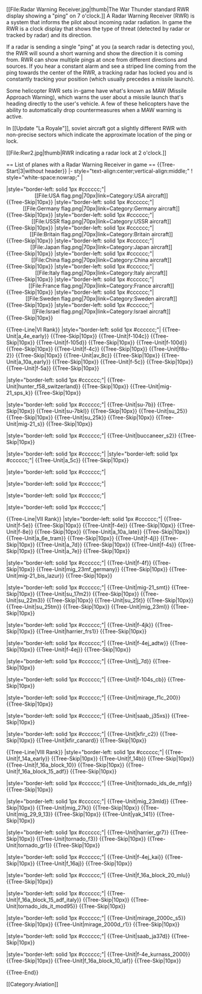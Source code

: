 <!--{{main|:Category:Countermeasures|l1=Countermeasures}}-->
[[File:Radar Warning Receiver.jpg|thumb|The War Thunder standard RWR display showing a "ping" on 7 o'clock.]]
A Radar Warning Receiver (RWR) is a system that informs the pilot about incoming radar radiation. In game the RWR is a clock display that shows the type of threat (detected by radar or tracked by radar) and its direction. 

If a radar is sending a single "ping" at you (a search radar is detecting you), the RWR will sound a short warning and show the direction it is coming from. RWR can show multiple pings at once from different directions and sources. If you hear a constant alarm and see a striped line coming from the ping towards the center of the RWR, a tracking radar has locked you and is constantly tracking your position (which usually precedes a missile launch). 

Some helicopter RWR sets in-game have what's known as MAW (Missile Approach Warning), which warns the user about a missile launch that's heading directly to the user's vehicle. A few of these helicopters have the ability to automatically drop countermeasures when a MAW warning is active.

In [[Update "La Royale"]], soviet aircraft got a slightly different RWR with non-precise sectors which indicate the approximate location of the ping or lock.

[[File:Rwr2.jpg|thumb|RWR indicating a radar lock at 2 o'clock.]]<p style="clear:both;"></p>

== List of planes with a Radar Warning Receiver in game ==
{{Tree-Start|3|without header}}
|- style="text-align:center;vertical-align:middle;"
! style="white-space:nowrap;" | <div style="-moz-transform:rotate(-90.0deg);-o-transform:rotate(-90.0deg);-webkit-transform:rotate(-90.0deg);margin:0.5em;"></div>
|style="border-left: solid 1px #cccccc;"|<center>[[File:USA flag.png|70px|link=Category:USA aircraft]]</center>{{Tree-Skip|10px}}
|style="border-left: solid 1px #cccccc;"|<center>[[File:Germany flag.png|70px|link=Category:Germany aircraft]]</center>{{Tree-Skip|10px}}
|style="border-left: solid 1px #cccccc;"|<center>[[File:USSR flag.png|70px|link=Category:USSR aircraft]]</center>{{Tree-Skip|10px}}
|style="border-left: solid 1px #cccccc;"|<center>[[File:Britain flag.png|70px|link=Category:Britain aircraft]]</center>{{Tree-Skip|10px}}
|style="border-left: solid 1px #cccccc;"|<center>[[File:Japan flag.png|70px|link=Category:Japan aircraft]]</center>{{Tree-Skip|10px}}
|style="border-left: solid 1px #cccccc;"|<center>[[File:China flag.png|70px|link=Category:China aircraft]]</center>{{Tree-Skip|10px}}
|style="border-left: solid 1px #cccccc;"|<center>[[File:Italy flag.png|70px|link=Category:Italy aircraft]]</center>{{Tree-Skip|10px}}
|style="border-left: solid 1px #cccccc;"|<center>[[File:France flag.png|70px|link=Category:France aircraft]]</center>{{Tree-Skip|10px}}
|style="border-left: solid 1px #cccccc;"|<center>[[File:Sweden flag.png|70px|link=Category:Sweden aircraft]]</center>{{Tree-Skip|10px}}
|style="border-left: solid 1px #cccccc;"|<center>[[File:Israel flag.png|70px|link=Category:Israel aircraft]]</center>{{Tree-Skip|10px}}

{{Tree-Line|VI Rank}}
|style="border-left: solid 1px #cccccc;"|
{{Tree-Unit|a_4e_early}}
{{Tree-Skip|10px}}
{{Tree-Unit|f-104c}}
{{Tree-Skip|10px}}
{{Tree-Unit|f-105d}}
{{Tree-Skip|10px}}
{{Tree-Unit|f-100d}}
{{Tree-Skip|10px}}
{{Tree-Unit|f-4c}}
{{Tree-Skip|10px}}
{{Tree-Unit|f8u-2}}
{{Tree-Skip|10px}}
{{Tree-Unit|av_8c}}
{{Tree-Skip|10px}}
{{Tree-Unit|a_10a_early}}
{{Tree-Skip|10px}}
{{Tree-Unit|f-5c}}
{{Tree-Skip|10px}}
{{Tree-Unit|f-5a}}
{{Tree-Skip|10px}}

|style="border-left: solid 1px #cccccc;"|
{{Tree-Unit|hunter_f58_switzerland}}
{{Tree-Skip|10px}}
{{Tree-Unit|mig-21_sps_k}}
{{Tree-Skip|10px}}

|style="border-left: solid 1px #cccccc;"|
{{Tree-Unit|su-7b}}
{{Tree-Skip|10px}}
{{Tree-Unit|su-7bkl}}
{{Tree-Skip|10px}}
{{Tree-Unit|su_25}}
{{Tree-Skip|10px}}
{{Tree-Unit|su_25k}}
{{Tree-Skip|10px}}
{{Tree-Unit|mig-21_s}}
{{Tree-Skip|10px}}

|style="border-left: solid 1px #cccccc;"|
{{Tree-Unit|buccaneer_s2}}
{{Tree-Skip|10px}}

|style="border-left: solid 1px #cccccc;"|
|style="border-left: solid 1px #cccccc;"|
{{Tree-Unit|a_5c}}
{{Tree-Skip|10px}}

|style="border-left: solid 1px #cccccc;"|
<!-- italy -->

|style="border-left: solid 1px #cccccc;"|
<!-- france -->

|style="border-left: solid 1px #cccccc;"|
<!-- sweden -->

|style="border-left: solid 1px #cccccc;"|
<!-- israel -->

{{Tree-Line|VII Rank}}
|style="border-left: solid 1px #cccccc;"|
{{Tree-Unit|f-5e}}
{{Tree-Skip|10px}}
{{Tree-Unit|f-4e}}
{{Tree-Skip|10px}}
{{Tree-Unit|f-8e}}
{{Tree-Skip|10px}}
{{Tree-Unit|a_10a_late}}
{{Tree-Skip|10px}}
{{Tree-Unit|a_6e_tram}}
{{Tree-Skip|10px}}
{{Tree-Unit|f-4j}}
{{Tree-Skip|10px}}
{{Tree-Unit|a_7d}}
{{Tree-Skip|10px}}
{{Tree-Unit|f-4s}}
{{Tree-Skip|10px}}
{{Tree-Unit|a_7e}}
{{Tree-Skip|10px}}

|style="border-left: solid 1px #cccccc;"|
{{Tree-Unit|f-4f}}
{{Tree-Skip|10px}}
{{Tree-Unit|mig_23mf_germany}}
{{Tree-Skip|10px}}
{{Tree-Unit|mig-21_bis_lazur}}
{{Tree-Skip|10px}}

|style="border-left: solid 1px #cccccc;"|
{{Tree-Unit|mig-21_smt}}
{{Tree-Skip|10px}}
{{Tree-Unit|su_17m2}}
{{Tree-Skip|10px}}
{{Tree-Unit|su_22m3}}
{{Tree-Skip|10px}}
{{Tree-Unit|su_25t}}
{{Tree-Skip|10px}}
{{Tree-Unit|su_25tm}}
{{Tree-Skip|10px}}
{{Tree-Unit|mig_23ml}}
{{Tree-Skip|10px}}

|style="border-left: solid 1px #cccccc;"|
{{Tree-Unit|f-4jk}}
{{Tree-Skip|10px}}
{{Tree-Unit|harrier_frs1}}
{{Tree-Skip|10px}}

|style="border-left: solid 1px #cccccc;"|
{{Tree-Unit|f-4ej_adtw}}
{{Tree-Skip|10px}}
{{Tree-Unit|f-4ej}}
{{Tree-Skip|10px}}

|style="border-left: solid 1px #cccccc;"|
{{Tree-Unit|j_7d}}
{{Tree-Skip|10px}}

|style="border-left: solid 1px #cccccc;"|
{{Tree-Unit|f-104s_cb}}
{{Tree-Skip|10px}}

|style="border-left: solid 1px #cccccc;"|
{{Tree-Unit|mirage_f1c_200}}
{{Tree-Skip|10px}}

|style="border-left: solid 1px #cccccc;"|
{{Tree-Unit|saab_j35xs}}
{{Tree-Skip|10px}}

|style="border-left: solid 1px #cccccc;"|
{{Tree-Unit|kfir_c2}}
{{Tree-Skip|10px}}
{{Tree-Unit|kfir_canard}}
{{Tree-Skip|10px}}


{{Tree-Line|VIII Rank}}
|style="border-left: solid 1px #cccccc;"|
{{Tree-Unit|f_14a_early}}
{{Tree-Skip|10px}}
{{Tree-Unit|f_14b}}
{{Tree-Skip|10px}}
{{Tree-Unit|f_16a_block_10}}
{{Tree-Skip|10px}}
{{Tree-Unit|f_16a_block_15_adf}}
{{Tree-Skip|10px}}

|style="border-left: solid 1px #cccccc;"|
{{Tree-Unit|tornado_ids_de_mfg}}
{{Tree-Skip|10px}}

|style="border-left: solid 1px #cccccc;"|
{{Tree-Unit|mig_23mld}}
{{Tree-Skip|10px}}
{{Tree-Unit|mig_27k}}
{{Tree-Skip|10px}}
{{Tree-Unit|mig_29_9_13}}
{{Tree-Skip|10px}}
{{Tree-Unit|yak_141}}
{{Tree-Skip|10px}}

|style="border-left: solid 1px #cccccc;"|
{{Tree-Unit|harrier_gr7}}
{{Tree-Skip|10px}}
{{Tree-Unit|tornado_f3}}
{{Tree-Skip|10px}}
{{Tree-Unit|tornado_gr1}}
{{Tree-Skip|10px}}

|style="border-left: solid 1px #cccccc;"|
{{Tree-Unit|f-4ej_kai}}
{{Tree-Skip|10px}}
{{Tree-Unit|f_16aj}}
{{Tree-Skip|10px}}

|style="border-left: solid 1px #cccccc;"|
{{Tree-Unit|f_16a_block_20_mlu}}
{{Tree-Skip|10px}}

|style="border-left: solid 1px #cccccc;"|
{{Tree-Unit|f_16a_block_15_adf_italy}}
{{Tree-Skip|10px}}
{{Tree-Unit|tornado_ids_it_mod95}}
{{Tree-Skip|10px}}

|style="border-left: solid 1px #cccccc;"|
{{Tree-Unit|mirage_2000c_s5}}
{{Tree-Skip|10px}}
{{Tree-Unit|mirage_2000d_r1}}
{{Tree-Skip|10px}}

|style="border-left: solid 1px #cccccc;"|
{{Tree-Unit|saab_ja37d}}
{{Tree-Skip|10px}}

|style="border-left: solid 1px #cccccc;"|
{{Tree-Unit|f-4e_kurnass_2000}}
{{Tree-Skip|10px}}
{{Tree-Unit|f_16a_block_10_iaf}}
{{Tree-Skip|10px}}

{{Tree-End}}

[[Category:Aviation]]